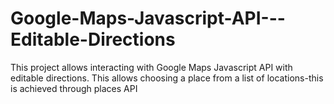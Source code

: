 # Google-Maps-Javascript-API---Editable-Directions
This project allows interacting with Google Maps Javascript API with editable directions. This allows choosing a place from a list of locations-this is achieved through places API
